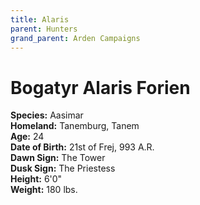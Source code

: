 ```yaml
---
title: Alaris
parent: Hunters
grand_parent: Arden Campaigns
---
```

  
# Bogatyr Alaris Forien
**Species:** Aasimar<br>
**Homeland:** Tanemburg, Tanem<br>
**Age:** 24<br>
**Date of Birth:** 21st of Frej, 993 A.R.<br>
**Dawn Sign:** The Tower<br>
**Dusk Sign:** The Priestess<br>
**Height:** 6'0"<br>
**Weight:** 180 lbs.